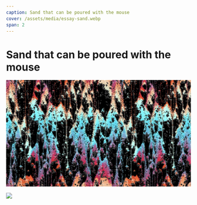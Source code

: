 ```yaml
---
caption: Sand that can be poured with the mouse
cover: /assets/media/essay-sand.webp
span: 2
---
```


# Sand that can be poured with the mouse

![](/assets/media/sand2.jpg)

![](/assets/media/essay-sand.webp)
